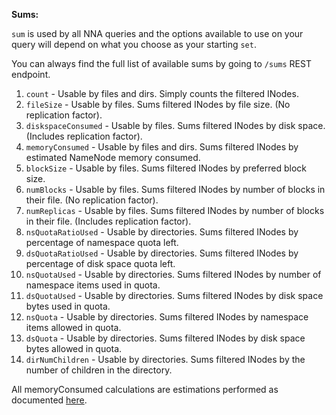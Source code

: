 **Sums:**

`sum` is used by all NNA queries and the options available to use on your query will depend on what you choose as your starting `set`.

You can always find the full list of available sums by going to `/sums` REST endpoint.

1. `count` - Usable by files and dirs. Simply counts the filtered INodes.
2. `fileSize` - Usable by files. Sums filtered INodes by file size. (No replication factor).
3. `diskspaceConsumed` - Usable by files. Sums filtered INodes by disk space. (Includes replication factor).
4. `memoryConsumed` - Usable by files and dirs. Sums filtered INodes by estimated NameNode memory consumed.
5. `blockSize` - Usable by files. Sums filtered INodes by preferred block size.
6. `numBlocks` - Usable by files. Sums filtered INodes by number of blocks in their file. (No replication factor).
7. `numReplicas` - Usable by files. Sums filtered INodes by number of blocks in their file. (Includes replication factor).
8. `nsQuotaRatioUsed` - Usable by directories. Sums filtered INodes by percentage of namespace quota left.
9. `dsQuotaRatioUsed` - Usable by directories. Sums filtered INodes by percentage of disk space quota left.
10. `nsQuotaUsed` - Usable by directories. Sums filtered INodes by number of namespace items used in quota.
11. `dsQuotaUsed` - Usable by directories. Sums filtered INodes by disk space bytes used in quota.
12. `nsQuota` - Usable by directories. Sums filtered INodes by namespace items allowed in quota.
13. `dsQuota` - Usable by directories. Sums filtered INodes by disk space bytes allowed in quota.
14. `dirNumChildren` - Usable by directories. Sums filtered INodes by the number of children in the directory.

All memoryConsumed calculations are estimations performed as documented [here](https://www.cloudera.com/documentation/enterprise/5-8-x/topics/admin_nn_memory_config.html).